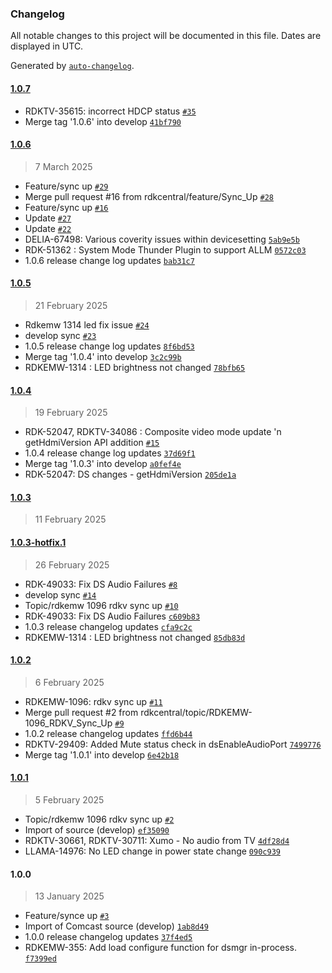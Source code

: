 ### Changelog

All notable changes to this project will be documented in this file. Dates are displayed in UTC.

Generated by [`auto-changelog`](https://github.com/CookPete/auto-changelog).

#### [1.0.7](https://github.com/rdkcentral/devicesettings/compare/1.0.6...1.0.7)

- RDKTV-35615: incorrect HDCP status [`#35`](https://github.com/rdkcentral/devicesettings/pull/35)
- Merge tag '1.0.6' into develop [`41bf790`](https://github.com/rdkcentral/devicesettings/commit/41bf79056ab63b4988f57cf035505da6d785ec07)

#### [1.0.6](https://github.com/rdkcentral/devicesettings/compare/1.0.5...1.0.6)

> 7 March 2025

- Feature/sync up [`#29`](https://github.com/rdkcentral/devicesettings/pull/29)
- Merge pull request #16 from rdkcentral/feature/Sync_Up [`#28`](https://github.com/rdkcentral/devicesettings/pull/28)
- Feature/sync up [`#16`](https://github.com/rdkcentral/devicesettings/pull/16)
- Update [`#27`](https://github.com/rdkcentral/devicesettings/pull/27)
- Update [`#22`](https://github.com/rdkcentral/devicesettings/pull/22)
- DELIA-67498: Various coverity issues within devicesetting [`5ab9e5b`](https://github.com/rdkcentral/devicesettings/commit/5ab9e5b03fcd87e53c1a9c60e79d06de79713dfe)
- RDK-51362 : System Mode Thunder Plugin to support ALLM [`0572c03`](https://github.com/rdkcentral/devicesettings/commit/0572c03d619055785583847d94db8ff3dc2aed58)
- 1.0.6 release change log updates [`bab31c7`](https://github.com/rdkcentral/devicesettings/commit/bab31c7ee0368f555648b2f99fa2a922b3efcc4d)

#### [1.0.5](https://github.com/rdkcentral/devicesettings/compare/1.0.4...1.0.5)

> 21 February 2025

- Rdkemw 1314 led fix issue [`#24`](https://github.com/rdkcentral/devicesettings/pull/24)
- develop sync [`#23`](https://github.com/rdkcentral/devicesettings/pull/23)
- 1.0.5 release change log updates [`8f6bd53`](https://github.com/rdkcentral/devicesettings/commit/8f6bd53b7c956cc781ffeae66a65c28ecbe305d8)
- Merge tag '1.0.4' into develop [`3c2c99b`](https://github.com/rdkcentral/devicesettings/commit/3c2c99b33cde160c656f1cc8f44e32f1c42b415e)
- RDKEMW-1314 : LED brightness not changed [`78bfb65`](https://github.com/rdkcentral/devicesettings/commit/78bfb65592c04e73f23355e2738b1ebe2327fee1)

#### [1.0.4](https://github.com/rdkcentral/devicesettings/compare/1.0.3...1.0.4)

> 19 February 2025

- RDK-52047, RDKTV-34086 : Composite video mode update 'n getHdmiVersion API addition [`#15`](https://github.com/rdkcentral/devicesettings/pull/15)
- 1.0.4 release change log updates [`37d69f1`](https://github.com/rdkcentral/devicesettings/commit/37d69f1f7b71c12c698fda4a0d47014ab94d7ece)
- Merge tag '1.0.3' into develop [`a0fef4e`](https://github.com/rdkcentral/devicesettings/commit/a0fef4e6ae1cd38e46276314b56fa8144fb2512c)
- RDK-52047: DS changes - getHdmiVersion [`205de1a`](https://github.com/rdkcentral/devicesettings/commit/205de1a9142da59f4ff06190f90f0a3be6f5c2ac)

#### [1.0.3](https://github.com/rdkcentral/devicesettings/compare/1.0.3-hotfix.1...1.0.3)

> 11 February 2025

#### [1.0.3-hotfix.1](https://github.com/rdkcentral/devicesettings/compare/1.0.2...1.0.3-hotfix.1)

> 26 February 2025

-  RDK-49033: Fix DS Audio Failures [`#8`](https://github.com/rdkcentral/devicesettings/pull/8)
- develop sync [`#14`](https://github.com/rdkcentral/devicesettings/pull/14)
- Topic/rdkemw 1096 rdkv sync up [`#10`](https://github.com/rdkcentral/devicesettings/pull/10)
- RDK-49033: Fix DS Audio Failures [`c609b83`](https://github.com/rdkcentral/devicesettings/commit/c609b8350fd98010f67d64ed59b7e7961bf554ef)
- 1.0.3 release changelog updates [`cfa9c2c`](https://github.com/rdkcentral/devicesettings/commit/cfa9c2c2308ebf1b87972405bce086efb826eb30)
- RDKEMW-1314 : LED brightness not changed [`85db83d`](https://github.com/rdkcentral/devicesettings/commit/85db83d274a37d492d99afa318047c4c7f30796c)

#### [1.0.2](https://github.com/rdkcentral/devicesettings/compare/1.0.1...1.0.2)

> 6 February 2025

- RDKEMW-1096:  rdkv sync up [`#11`](https://github.com/rdkcentral/devicesettings/pull/11)
- Merge pull request #2 from rdkcentral/topic/RDKEMW-1096_RDKV_Sync_Up [`#9`](https://github.com/rdkcentral/devicesettings/pull/9)
- 1.0.2 release changelog updates [`ffd6b44`](https://github.com/rdkcentral/devicesettings/commit/ffd6b442a50dbd62cb73c1d1eda80e88dfb36d04)
- RDKTV-29409: Added Mute status check in dsEnableAudioPort [`7499776`](https://github.com/rdkcentral/devicesettings/commit/7499776eb50083a574b3ca8d7b209340074837f0)
- Merge tag '1.0.1' into develop [`6e42b18`](https://github.com/rdkcentral/devicesettings/commit/6e42b180d332befccf01f9cf0b9e37b55c3978c3)

#### [1.0.1](https://github.com/rdkcentral/devicesettings/compare/1.0.0...1.0.1)

> 5 February 2025

- Topic/rdkemw 1096 rdkv sync up [`#2`](https://github.com/rdkcentral/devicesettings/pull/2)
- Import of source (develop) [`ef35090`](https://github.com/rdkcentral/devicesettings/commit/ef3509099f73f5bdb6fb2aeafdf433d8861c07c9)
- RDKTV-30661, RDKTV-30711: Xumo - No audio from TV [`4df28d4`](https://github.com/rdkcentral/devicesettings/commit/4df28d4fd6fc4319a1ef8c0e7aa99a23740ffb54)
- LLAMA-14976: No LED change in power state change [`090c939`](https://github.com/rdkcentral/devicesettings/commit/090c939ac0a5029bb79b8005d8fb1473cfaed449)

#### 1.0.0

> 13 January 2025

- Feature/synce up [`#3`](https://github.com/rdkcentral/devicesettings/pull/3)
- Import of Comcast source (develop) [`1ab8d49`](https://github.com/rdkcentral/devicesettings/commit/1ab8d49d6d6bb59288c3da828d39e7f25f31cb15)
- 1.0.0 release changelog updates [`37f4ed5`](https://github.com/rdkcentral/devicesettings/commit/37f4ed5f325e8b5a8175ef067a9c15c4ab2e3b8f)
- RDKEMW-355: Add load configure function for dsmgr in-process. [`f7399ed`](https://github.com/rdkcentral/devicesettings/commit/f7399ed89f3daa2cd1b1dffdafc579e5448b4cdd)
